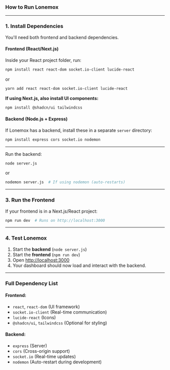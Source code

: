 ### **How to Run Lonemox**  

---

### **1. Install Dependencies**  
You'll need both frontend and backend dependencies.  

#### **Frontend (React/Next.js)**
Inside your React project folder, run:  
```bash
npm install react react-dom socket.io-client lucide-react
```
or  
```bash
yarn add react react-dom socket.io-client lucide-react
```

**If using Next.js, also install UI components:**  
```bash
npm install @shadcn/ui tailwindcss
```

#### **Backend (Node.js + Express)**
If Lonemox has a backend, install these in a separate `server` directory:
```bash
npm install express cors socket.io nodemon
```

---

Run the backend:  
```bash
node server.js
```
or  
```bash
nodemon server.js  # If using nodemon (auto-restarts)

```

---

### **3. Run the Frontend**
If your frontend is in a Next.js/React project:  

```bash
npm run dev  # Runs on http://localhost:3000
```

---

### **4. Test Lonemox**  
1. Start the **backend** (`node server.js`)  
2. Start the **frontend** (`npm run dev`)  
3. Open [http://localhost:3000](http://localhost:3000)  
4. Your dashboard should now load and interact with the backend.

---

### **Full Dependency List**
#### **Frontend:**
- `react`, `react-dom` (UI framework)
- `socket.io-client` (Real-time communication)
- `lucide-react` (Icons)
- `@shadcn/ui`, `tailwindcss` (Optional for styling)

#### **Backend:**
- `express` (Server)
- `cors` (Cross-origin support)
- `socket.io` (Real-time updates)
- `nodemon` (Auto-restart during development)

